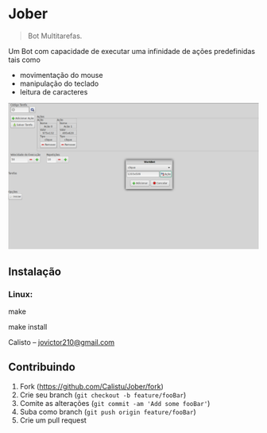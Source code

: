 # Jober
> Bot Multitarefas.

<p>Um Bot com capacidade de executar uma infinidade de ações predefinidas tais como</p>
<ul>
<li>movimentação do mouse</li>
<li>manipulação do teclado</li>
<li>leitura de caracteres</li>
</ul>

![](share/Jober_ScreenShot.png)

## Instalação

<h3>Linux:</h3>
<p>make</p>
<p>make install</p>

Calisto – jovictor210@gmail.com

## Contribuindo

1. Fork (<https://github.com/Calistu/Jober/fork>)
2. Crie seu branch (`git checkout -b feature/fooBar`)
3. Comite as alterações (`git commit -am 'Add some fooBar'`)
4. Suba como branch (`git push origin feature/fooBar`)
5. Crie um pull request
